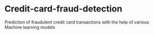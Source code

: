 # Credit-card-fraud-detection
Prediction of fraudulent credit card transactions with the help of various Machine learning models
